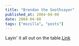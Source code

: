 ```yaml
---
title: "Brendan the Soothsayer"
published_at: 2004-04-08
date: 2004-04-08
tags: ["mozilla", "posts"]
---
```

Layin' it all out on the table.[Link](http://groups.google.com/groups?as_umsgid=40724396.1000303@meer.net)